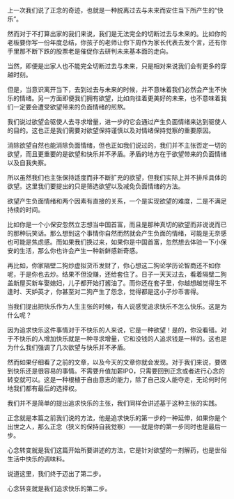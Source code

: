 上一次我们说了正念的奇迹，也就是一种脱离过去与未来而安住当下所产生的“快乐”。

然而对于不打算出家的我们来说，我们是无法完全的切断过去与未来的。比如你的老板要你写一份年度总结，你孩子的老师让你下周作为家长代表去发个言，还有你手里那不断下跌的股票老是催促你去研判未来基本面的走向。

当然，即便是出家人也不能完全切断过去与未来，只是相对来说我们会有更多的穿越时刻。

但是，当意识离开当下，去到过去与未来的时候，并不意味着我们必然会产生不快乐的情绪。另一方面即便我们拥有欲望，比如向往着更美好的未来，也不意味着我们一定要会遭受欲望带来的负面情绪的煎熬。

我们说过欲望会驱使人去寻求增量，进一步的它会通过产生负面情绪来达到驱使人的目的。这也正是我们需要对欲望保持谨慎以及对情绪保持觉察的重要原因。

消除欲望自然也能消除负面情绪，但也正如我们说过的，我们并不主张否定一切的欲望，而且更重要的是欲望和快乐并不矛盾。矛盾的地方在于欲望带来的负面情绪以及自我失察。

所以虽然我们也主张保持适度而非不断扩充的欲望，但我们实际上并不排斥具体的欲望。这里我们要提出的只是筛选欲望以及减免负面情绪的方法。

欲望产生负面情绪和两个因素有直接的关系，一个是实现欲望的难度，二是不满足持续的时间。

比如你是一个小保安忽然立志想当中国首富，而且是那种真切的欲望而非说说而已的那种玩笑话。那么想到这个事情你自然而然就会产生负面的情绪，可能是无奈感也可能是焦虑感。而如果我们换过来，如果你是中国首富，忽然想去体验一下小保安的生活，那么你也许会产生一种新鲜感新奇感。

再比如，你家隔壁二狗炒虚拟货币发财了，你心想这二狗论学历论智商还不如你呢，于是你也去炒。结果不但没赚，还给套住了。日子一天天过去，看着隔壁二狗盖新屋买新车娶媳妇，儿子都开始打酱油了。而你还在套子里，你越想越觉得生不逢时、天妒英才，你甚至对二狗产生了怨念，觉得都是这小子炒币害得。

当我们提出把快乐作为人生主张的时候，有人说感觉追求快乐不怎么快乐。这是为什么呢？

因为追求快乐这件事情对于不快乐的人来说，它是一种欲望！是的，你没看错。对于不快乐的人增加快乐就是一种寻求增量，它和没钱的人追求钱是一样的。这也是为什么我们强调了几次欲望与快乐并不矛盾。

然而如果仔细看了之前的文章，以及今天的文章你就会发现。对于我们来说，要做到快乐还是很容易的事情。不需要升值加薪IPO，只需要回到正念或者进行心念的转变就可以。这是一种根植于自由意志的能力，除了自己没人能夺走，无论何时何地我们都有最后的选择权。

我们并不是简单的提出追求快乐的主张，我们同样会讲述基于这种主张的实践。

正念就是本篇之前我们说的方法，他是追求快乐的第一步的一种延伸，如果你是个出世之人，那么正念（狭义的保持自我觉察）——就是你的第一步同时也是最后一步。

心念转变就是我们这篇开始所要讲述的方法，它是针对欲望的一剂解药，也是世俗生活中快乐的调味料。

说道这里，我们终于迈出了第二步。

心念转变就是我们追求快乐的第二步。